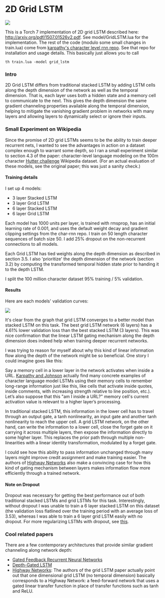 # 2D Grid LSTM

![](https://github.com/coreylynch/grid-lstm/blob/master/grid-lstm.png)

This is a Torch 7 implementation of 2D grid LSTM described here: http://arxiv.org/pdf/1507.01526v2.pdf. See model/GridLSTM.lua for the implementation. The rest of the code (modulo some small changes in train.lua) come from [karpathy's character level rnn repo](https://github.com/karpathy/char-rnn). See that repo for installation and usage details. This basically just allows you to call
```
th train.lua -model grid_lstm
```

### Intro
2D Grid LSTM differs from traditional stacked LSTM by adding LSTM cells along the depth dimension of the network as well as the temporal dimension. That is, each layer uses both a hidden state and a memory cell to communicate to the next. This gives the depth dimension the same gradient channeling properties available along the temporal dimension, helping to mitigate the vanishing gradient problem in networks with many layers and allowing layers to dynamically select or ignore their inputs. 

### Small Experiment on Wikipedia
Since the promise of 2D grid LSTMs seems to be the ability to train deeper recurrent nets, I wanted to see the advantages in action on a dataset complex enough to warrant some depth, so I ran a small experiment similar to section 4.3 of the paper: character-level language modeling on the 100m character [Hutter challenge](http://prize.hutter1.net/) Wikipedia dataset. (For an actual evaluation of these models, see the original paper; this was just a sanity check.)

#### Training details
I set up 4 models:
* 3 layer Stacked LSTM
* 3 layer Grid LSTM
* 6 layer Stacked LSTM
* 6 layer Grid LSTM

Each model has 1000 units per layer, is trained with rmsprop, has an initial learning rate of 0.001, and uses the default weight decay and gradient clipping settings from the char-rnn repo. I train on 50 length character sequences of batch size 50. I add 25% dropout on the non-recurrent connections to all models.

Each Grid LSTM has tied weights along the depth dimension as described in section 3.5. I also 'prioritize' the depth dimension of the network (section 3.2) by computing the transformed temporal hidden state prior to handing it to the depth LSTM.

I split the 100 million character dataset 95% training / 5% validation.

#### Results
Here are each models' validation curves:

![](https://github.com/coreylynch/grid-lstm/blob/master/val_curves.png)

It's clear from the graph that grid LSTM converges to a better model than stacked LSTM on this task. The best grid LSTM network (6 layers) has a 4.61% lower validation loss than the best stacked LSTM (3 layers). This was nice confirmation that the linear LSTM gating mechanism along the depth dimension does indeed help when training deeper recurrent networks. 

I was trying to reason for myself about why this kind of linear information flow along the depth of the network might be so beneficial. One story I could imagine goes like this:

Say a memory cell in a lower layer in the network activates when inside a URL. [Karpathy and Johnson](http://arxiv.org/pdf/1506.02078v2.pdf) actually find many concrete examples of character language model LSTMs using their memory cells to remember long-range information just like this, like cells that activate inside quotes, inside comments, with increasing strength relative to line position, etc.). Let’s also suppose that this "am I inside a URL?" memory cell's current activation value is relevant to a higher layer’s processing. 

In traditional stacked LSTM, this information in the lower cell has to travel through an output gate, a tanh nonlinearity, an input gate and another tanh nonlinearity to reach the upper cell. A grid LSTM network, on the other hand, can write the information to a lower cell, close the forget gate on it carrying it across multiple layers, then expose the information directly to some higher layer. This replaces the prior path through multiple non-linearities with a linear identity transformation, modulated by a forget gate. 

I could see how this ability to pass information unchanged through many layers might improve credit assignment and make training easier. The authors of [Highway Networks](http://arxiv.org/abs/1505.00387) also make a convincing case for how this kind of gating mechanism between layers makes information flow more efficiently through a trained network. 

#### Note on Dropout
Dropout was necessary for getting the best performance out of both traditional stacked LSTMs and grid LSTMs for this task. Interestingly, without dropout I was unable to train a 6 layer stacked LSTM on this dataset (the validation loss flatlined over the training period with an average loss of 3.53), whereas I was able to train a 6 layer grid LSTM easily with no dropout. For more regularizing LSTMs with dropout, see [this](http://arxiv.org/abs/1409.2329).

### Cool related papers
There are a few contemporary architectures that provide similar gradient channeling along network depth: 
* [Gated Feedback Recurrent Neural Networks](http://arxiv.org/abs/1502.02367)
* [Depth-Gated LSTM](http://arxiv.org/abs/1508.03790)
* [Highway Networks](http://arxiv.org/abs/1505.00387): The authors of the grid LSTM paper actually point out that one dimensional grid LSTM (no temporal dimension) basically corresponds to a Highway Network: a feed-forward network that uses a gated linear transfer function in place of transfer functions such as tanh and ReLU.
